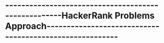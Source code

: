 # ----------------------------------------------------HackerRank Problems Approach--------------------------------------------------------
